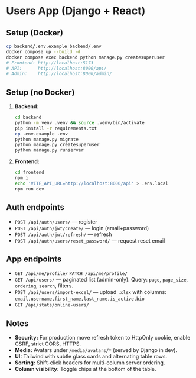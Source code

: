# Users App (Django + React)

## Setup (Docker)
```bash
cp backend/.env.example backend/.env
docker compose up --build -d
docker compose exec backend python manage.py createsuperuser
# Frontend: http://localhost:5173
# API:      http://localhost:8000/api/
# Admin:    http://localhost:8000/admin/
```

## Setup (no Docker)
1. **Backend:**
   ```bash
   cd backend
   python -m venv .venv && source .venv/bin/activate
   pip install -r requirements.txt
   cp .env.example .env
   python manage.py migrate
   python manage.py createsuperuser
   python manage.py runserver
   ```
2. **Frontend:**
   ```bash
   cd frontend
   npm i
   echo 'VITE_API_URL=http://localhost:8000/api' > .env.local
   npm run dev
   ```

## Auth endpoints
- `POST /api/auth/users/` — register
- `POST /api/auth/jwt/create/` — login (email+password)
- `POST /api/auth/jwt/refresh/` — refresh
- `POST /api/auth/users/reset_password/` — request reset email

## App endpoints
- `GET /api/me/profile/` `PATCH /api/me/profile/`
- `GET /api/users/` — paginated list (admin-only). Query: `page`, `page_size`, `ordering`, `search`, filters.
- `POST /api/users/import-excel/` — upload `.xlsx` with columns: `email,username,first_name,last_name,is_active,bio`
- `GET /api/stats/online-users/`

## Notes
- **Security:** For production move refresh token to HttpOnly cookie, enable CSRF, strict CORS, HTTPS.
- **Media:** Avatars under `/media/avatars/*` (served by Django in dev).
- **UI:** Tailwind with subtle glass cards and alternating table rows.
- **Sorting:** Shift-click headers for multi-column server ordering.
- **Column visibility:** Toggle chips at the bottom of the table.
